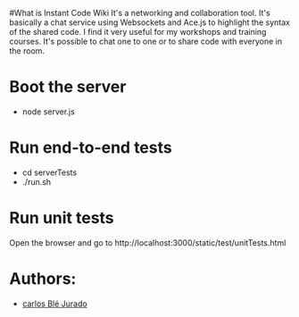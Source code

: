 #What is Instant Code Wiki
It's a networking and collaboration tool. It's basically a chat service using
Websockets and Ace.js to highlight the syntax of the shared code.
I find it very useful for my workshops and training courses. 
It's possible to chat one to one or to share code with everyone in the room. 

# Boot the server
- node server.js

# Run end-to-end tests
- cd serverTests
- ./run.sh

# Run unit tests
Open the browser and go to http://localhost:3000/static/test/unitTests.html


# Authors:
- [carlos Blé Jurado](https://github.com/carlosble)
